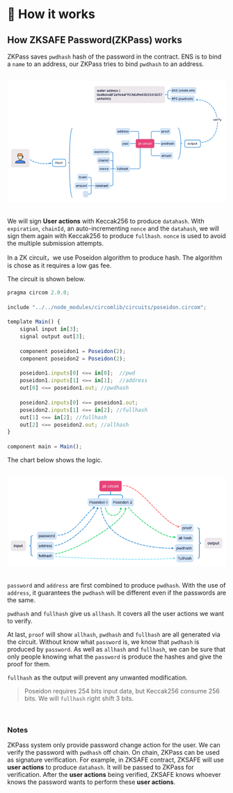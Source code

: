 # 📰 How it works
## How ZKSAFE Password(ZKPass) works 
ZKPass saves `pwdhash` hash of the password in the contract. ENS is to bind a `name` to an address, our ZKPass tries to bind `pwdhash` to an address.

<br>
<div align="center"><img src="../images/zkpass-1.png"></div>
<br>

We will sign **User actions** with Keccak256 to produce `datahash`. With `expiration`, `chainId`, an auto-incrementing `nonce` and the `datahash`, we will sign them again with Keccak256 to produce `fullhash`. `nonce` is used to avoid the multiple submission attempts.

In a ZK circuit，we use Poseidon algorithm to produce hash. The algorithm is chose as it requires a low gas fee.

The circuit is shown below.

```javascript
pragma circom 2.0.0;

include "../../node_modules/circomlib/circuits/poseidon.circom";

template Main() {
    signal input in[3];
    signal output out[3];

    component poseidon1 = Poseidon(2);
    component poseidon2 = Poseidon(2);

    poseidon1.inputs[0] <== in[0];  //pwd
    poseidon1.inputs[1] <== in[1];  //address
    out[0] <== poseidon1.out; //pwdhash

    poseidon2.inputs[0] <== poseidon1.out;
    poseidon2.inputs[1] <== in[2]; //fullhash
    out[1] <== in[2]; //fullhash
    out[2] <== poseidon2.out; //allhash
}

component main = Main();
```

The chart below shows the logic.

<br>
<div align="center"><img src="../images/zkpass-2.png"></div>
<br>

`password` and `address` are first combined to produce `pwdhash`. With the use of `address`, it guarantees the `pwdhash` will be different even if the passwords are the same. 

`pwdhash` and `fullhash` give us `allhash`. It covers all the user actions we want to verify.

At last, `proof` will show `allhash`, `pwdhash` and `fullhash` are all generated via the circuit. Without know what `password` is, we know that `pwdhash` is produced by `password`. As well as `allhash` and `fullhash`, we can be sure that only people knowing what the `password` is produce the hashes and give the proof for them.

`fullhash` as the output will prevent any unwanted modification.


>Poseidon requires 254 bits input data, but Keccak256 consume 256 bits. We will `fullhash` right shift 3 bits.

<br>

### Notes
ZKPass system only provide password change action for the user. We can verify the password with `pwdhash` off chain. On chain, ZKPass can be used as signature verification. For example, in ZKSAFE contract, ZKSAFE will use **user actions** to produce `datahash`. It will be passed to ZKPass for verification. After the **user actions** being verified, ZKSAFE knows whoever knows the password wants to perform these **user actions**.
<br>

